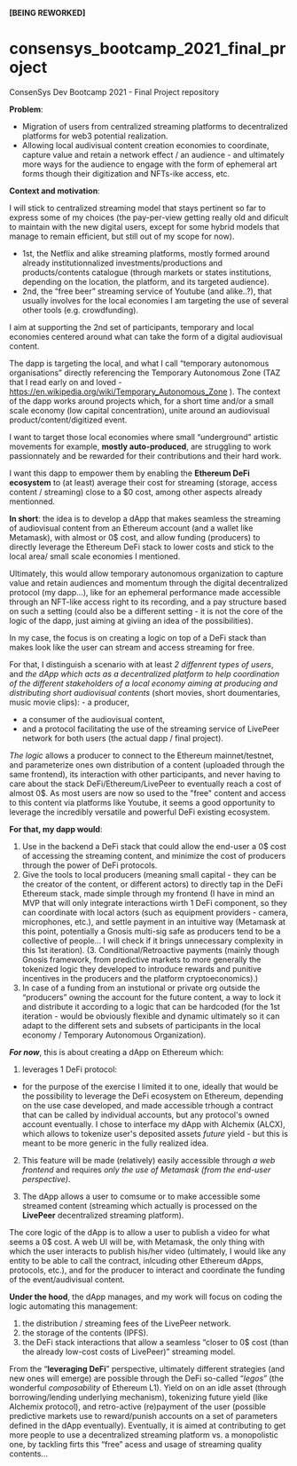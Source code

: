 **[BEING REWORKED]**


# consensys_bootcamp_2021_final_project

ConsenSys Dev Bootcamp 2021 - Final Project repository

**Problem**:

- Migration of users from centralized streaming platforms to decentralized platforms for web3 potential realization. 
- Allowing local audivisual content creation economies to coordinate, capture value and retain a network effect / an audience - and ultimately more ways for the audience to engage with the form of ephemeral art forms though their digitization and NFTs-ike access, etc.

**Context and motivation**:

I will stick to centralized streaming model that stays pertinent so far to express some of my choices (the pay-per-view getting really old and dificult to maintain with the new digital users, except for some hybrid models that manage to remain efficient, but still out of my scope for now). 

- 1st, the Netflix and alike streaming platforms, mostly formed around already institutionnalized investments/productions and products/contents  catalogue (through markets or states institutions, depending on the location, the platform, and its targeted audience). 
- 2nd, the “free beer” streaming service of Youtube (and alike..?), that usually involves for the local economies I am targeting the use of several other tools (e.g. crowdfunding).

I aim at supporting the 2nd set of participants, temporary and local economies centered around what can take the form of a digital audiovisual content.
 
The dapp is targeting the local, and what I call “temporary autonomous organisations” directly referencing the Temporary Autonomous Zone (TAZ that I read early on and loved - https://en.wikipedia.org/wiki/Temporary_Autonomous_Zone ). 
The context of the dapp works around projects which, for a short time and/or a small scale economy (low capital concentration), unite around an audiovisual product/content/digitized event.

I want to target those local economies where small “underground” artistic movements for example, **mostly auto-produced**, are struggling to work passionnately and be rewarded for their contributions and their hard work. 

I want this dapp to empower them by enabling the **Ethereum DeFi ecosystem** to (at least) average their cost for streaming (storage, access content / streaming) close to a $0 cost, among other aspects already mentionned.  


**In short**: the idea is to develop a dApp that makes seamless the streaming of audiovisual content from an Ethereum account (and a wallet like Metamask), with almost or 0$ cost, and allow funding (producers) to directly leverage the Ethereum DeFi stack to lower costs and stick to the local area/ small scale economies I mentioned.


Ultimately, this would allow temporary autonomous organization to capture value and retain audiences and momentum through the digital decentralized protocol (my dapp...), like for an ephemeral performance made accessible through an NFT-like access right to its recording, and a pay structure based on such a setting (could also be a different setting - it is not the core of the logic of the dapp, just aiming at giviing an idea of the possibilities).

In my case, the focus is on creating a logic on top of a DeFi stack than makes look like the user can stream and access streaming for free. 

For that, I distinguish a scenario with at least *2 diffenrent types of users*, and *the dApp which acts as a decentralized platform to help coordination of the different stakeholders of a local economy aiming at producing and distributing short audiovisual contents* (short movies, short doumentaries, music movie clips): - a producer, 
- a consumer of the audiovisual content, 
- and a protocol facilitating the use of the streaming service of LivePeer network for both users (the actual dapp / final project).  

*The logic* allows a producer to connect to the Ethereum mainnet/testnet, and parameterize ones own distribution of a content (uploaded through the same frontend), its interaction with other participants, and never having to care about the stack DeFi/Ethereum/LivePeer to eventually reach a cost of almost 0$. 
As most users are now so used to the "free" content and access to this content via platforms like Youtube, it seems a good opportunity to leverage the incredibly versatile and powerful DeFi existing ecosystem. 


**For that, my dapp would**:

1. Use in the backend a DeFi stack that could allow the end-user a 0$ cost of accessing the streaming content, and minimize the cost of producers through the power of DeFi protocols.
2. Give the tools to local producers (meaning small capital - they can be the creator of the content, or different actors) to directly tap in the DeFi Ethereum stack, made simple through my frontend (I have in mind an MVP that will only integrate interactions wirth 1 DeFi component, so they can coordinate with local actors (such as equipment providers - camera, microphones, etc.), and settle payment in an intuitive way (Metamask at this point, potentially a Gnosis multi-sig safe as producers tend to be a collective of people... I will check if it brings unnecessary complexity in this 1st iteration).
(3. Conditional/Retroactive payments (mainly though Gnosis framework, from predictive markets to more generally the tokenized logic they developed to introduce rewards and punitive incentives in the producers and the platform cryptoeconomics).) 
4. In case of a funding from an instutional or private org outside the “producers” owning the account for the future content, a way to lock it and distribute it according to a logic that can be hardcoded (for the 1st iteration - would be obviously flexible and dynamic ultimately so it can adapt to the different sets and subsets of participants in the local economy / Temporary Autonomous Organization).


***For now***, this is about creating a dApp on Ethereum which:

1. leverages 1 DeFi protocol: 

  - for the purpose of the exercise I limited it to one, ideally that would be the possibility to leverage the DeFi ecosystem on Ethereum, depending on the use case developed, and made accessible trhough a contract that can be called by individual accounts, but any protocol's owned account eventually. 
I chose to interface my dApp with Alchemix (ALCX), which allows to tokenize user's deposited assets *future* yield - but this is meant to be more generic in the fully realized idea.
  
2. This feature will be made (relatively) easily accessible through *a web frontend* and requires *only the use of Metamask (from the end-user perspective)*.

3. The dApp allows a user to comsume or to make accessible some streamed content (streaming which actually is processed on the **LivePeer** decentralized streaming platform). 

The core logic of the dApp is to allow a user to publish a video for what seems a 0$ cost.
A web UI will be, with Metamask, the only thing with which the user interacts to publish his/her video (ultimately, I would like any entity to be able to call the contract, inlcuding other Ethereum dApps, protocols, etc.), and for the producer to interact and coordinate the funding of the event/audivisual content.


**Under the hood**, the dApp manages, and my work will focus on coding the logic automating this management:

1. the distribution / streaming fees of the LivePeer network.
2. the storage of the contents (IPFS).
3. the DeFi stack interactions that allow a seamless “closer to 0$ cost (than the already low-cost costs of LivePeer)” streaming model.
 

From the “**leveraging DeFi**” perspective, ultimately different strategies (and new ones will emerge) are possible through the DeFi so-called “*legos*” (the wonderful *composability* of Ethereum L1). 
Yield on on an idle asset (through borrowing/lending underlying mechanism), tokenizing future yield (like Alchemix protocol), and retro-active (re)payment of the user (possible predictive markets use to reward/punish accounts on a set of parameters defined in the dApp eventually). 
Eventually, it is aimed at contributing to get more people to use a decentralized streaming platform vs. a monopolistic one, by tackling firts this “free” acess and usage of streaming quality contents... 
